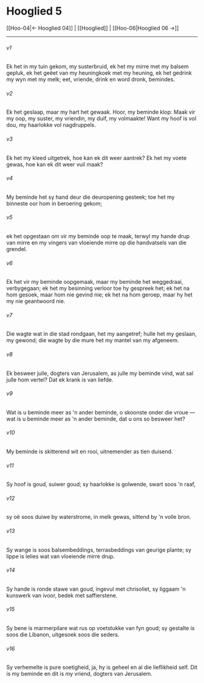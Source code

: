 # Hooglied 5

[[Hoo-04|← Hooglied 04]] | [[Hooglied]] | [[Hoo-06|Hooglied 06 →]]
***

###### v1
Ek het in my tuin gekom, my susterbruid, ek het my mirre met my balsem gepluk, ek het geëet van my heuningkoek met my heuning, ek het gedrink my wyn met my melk; eet, vriende, drink en word dronk, bemindes. 
###### v2
Ek het geslaap, maar my hart het gewaak. Hoor, my beminde klop: Maak vir my oop, my suster, my vriendin, my duif, my volmaakte! Want my hoof is vol dou, my haarlokke vol nagdruppels. 
###### v3
Ek het my kleed uitgetrek, hoe kan ek dit weer aantrek? Ek het my voete gewas, hoe kan ek dit weer vuil maak? 
###### v4
My beminde het sy hand deur die deuropening gesteek; toe het my binneste oor hom in beroering gekom; 
###### v5
ek het opgestaan om vir my beminde oop te maak, terwyl my hande drup van mirre en my vingers van vloeiende mirre op die handvatsels van die grendel. 
###### v6
Ek het vir my beminde oopgemaak, maar my beminde het weggedraai, verbygegaan; ek het my besinning verloor toe hy gespreek het; ek het na hom gesoek, maar hom nie gevind nie; ek het na hom geroep, maar hy het my nie geantwoord nie. 
###### v7
Die wagte wat in die stad rondgaan, het my aangetref; hulle het my geslaan, my gewond; die wagte by die mure het my mantel van my afgeneem. 
###### v8
Ek besweer julle, dogters van Jerusalem, as julle my beminde vind, wat sal julle hom vertel? Dat ek krank is van liefde. 
###### v9
Wat is u beminde meer as 'n ander beminde, o skoonste onder die vroue — wat is u beminde meer as 'n ander beminde, dat u ons so besweer het? 
###### v10
My beminde is skitterend wit en rooi, uitnemender as tien duisend. 
###### v11
Sy hoof is goud, suiwer goud; sy haarlokke is golwende, swart soos 'n raaf, 
###### v12
sy oë soos duiwe by waterstrome, in melk gewas, sittend by 'n volle bron. 
###### v13
Sy wange is soos balsembeddings, terrasbeddings van geurige plante; sy lippe is lelies wat van vloeiende mirre drup. 
###### v14
Sy hande is ronde stawe van goud, ingevul met chrisoliet, sy liggaam 'n kunswerk van ivoor, bedek met saffierstene. 
###### v15
Sy bene is marmerpilare wat rus op voetstukke van fyn goud; sy gestalte is soos die Líbanon, uitgesoek soos die seders. 
###### v16
Sy verhemelte is pure soetigheid, ja, hy is geheel en al die lieflikheid self. Dit is my beminde en dit is my vriend, dogters van Jerusalem. 
